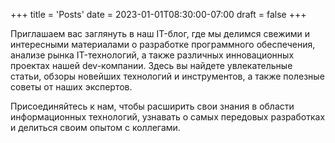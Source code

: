 +++
title = 'Posts'
date = 2023-01-01T08:30:00-07:00
draft = false
+++

Приглашаем вас заглянуть в наш IT-блог, где мы делимся свежими и интересными материалами о разработке программного обеспечения, анализе рынка IT-технологий, а также различных инновационных проектах нашей dev-компании. Здесь вы найдете увлекательные статьи, обзоры новейших технологий и инструментов, а также полезные советы от наших экспертов.

Присоединяйтесь к нам, чтобы расширить свои знания в области информационных технологий, узнавать о самых передовых разработках и делиться своим опытом с коллегами.
